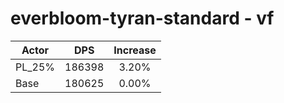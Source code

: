 # everbloom-tyran-standard - vf
| Actor | DPS | Increase |
|---|:---:|:---:|
|PL_25%|186398|3.20%|
|Base|180625|0.00%|
